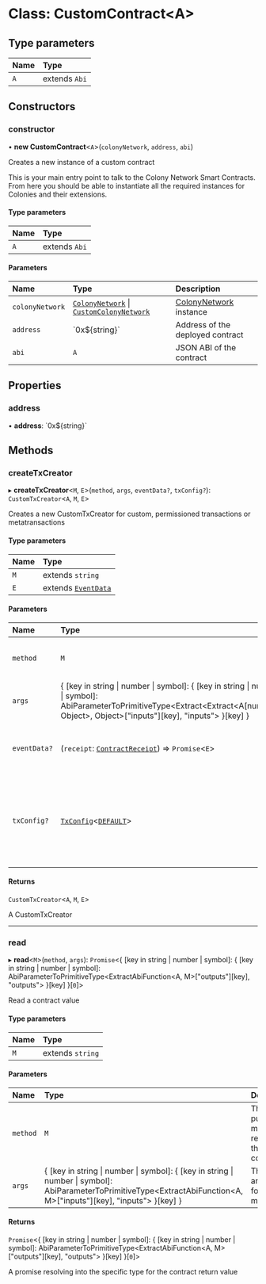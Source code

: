 # Class: CustomContract<A\>

## Type parameters

| Name | Type |
| :------ | :------ |
| `A` | extends `Abi` |

## Constructors

### constructor

• **new CustomContract**<`A`\>(`colonyNetwork`, `address`, `abi`)

Creates a new instance of a custom contract

This is your main entry point to talk to the Colony Network Smart Contracts.
From here you should be able to instantiate all the required instances for Colonies and their extensions.

#### Type parameters

| Name | Type |
| :------ | :------ |
| `A` | extends `Abi` |

#### Parameters

| Name | Type | Description |
| :------ | :------ | :------ |
| `colonyNetwork` | [`ColonyNetwork`](ColonyNetwork.md) \| [`CustomColonyNetwork`](CustomColonyNetwork.md) | [ColonyNetwork](ColonyNetwork.md) instance |
| `address` | \`0x${string}\` | Address of the deployed contract |
| `abi` | `A` | JSON ABI of the contract |

## Properties

### address

• **address**: \`0x${string}\`

## Methods

### createTxCreator

▸ **createTxCreator**<`M`, `E`\>(`method`, `args`, `eventData?`, `txConfig?`): `CustomTxCreator`<`A`, `M`, `E`\>

Creates a new CustomTxCreator for custom, permissioned transactions or metatransactions

#### Type parameters

| Name | Type |
| :------ | :------ |
| `M` | extends `string` |
| `E` | extends [`EventData`](../interfaces/EventData.md) |

#### Parameters

| Name | Type | Description |
| :------ | :------ | :------ |
| `method` | `M` | The transaction method to execute on the contract |
| `args` | { [key in string \| number \| symbol]: { [key in string \| number \| symbol]: AbiParameterToPrimitiveType<Extract<Extract<A[number], Object\>, Object\>["inputs"][key], "inputs"\> }[key] } | The arguments for the method |
| `eventData?` | (`receipt`: [`ContractReceipt`](../interfaces/ContractReceipt.md)) => `Promise`<`E`\> | A function that extracts the relevant event data from the [ContractReceipt](../interfaces/ContractReceipt.md) |
| `txConfig?` | [`TxConfig`](../interfaces/TxConfig.md)<[`DEFAULT`](../enums/MetadataType.md#default)\> | More configuration options, like [MetadataType](../enums/MetadataType.md) if the event contains metadata or if methods are unsupported |

#### Returns

`CustomTxCreator`<`A`, `M`, `E`\>

A CustomTxCreator

___

### read

▸ **read**<`M`\>(`method`, `args`): `Promise`<{ [key in string \| number \| symbol]: { [key in string \| number \| symbol]: AbiParameterToPrimitiveType<ExtractAbiFunction<A, M\>["outputs"][key], "outputs"\> }[key] }[``0``]\>

Read a contract value

#### Type parameters

| Name | Type |
| :------ | :------ |
| `M` | extends `string` |

#### Parameters

| Name | Type | Description |
| :------ | :------ | :------ |
| `method` | `M` | The pure/view method to read from the contract |
| `args` | { [key in string \| number \| symbol]: { [key in string \| number \| symbol]: AbiParameterToPrimitiveType<ExtractAbiFunction<A, M\>["inputs"][key], "inputs"\> }[key] } | The arguments for the method |

#### Returns

`Promise`<{ [key in string \| number \| symbol]: { [key in string \| number \| symbol]: AbiParameterToPrimitiveType<ExtractAbiFunction<A, M\>["outputs"][key], "outputs"\> }[key] }[``0``]\>

A promise resolving into the specific type for the contract return value
